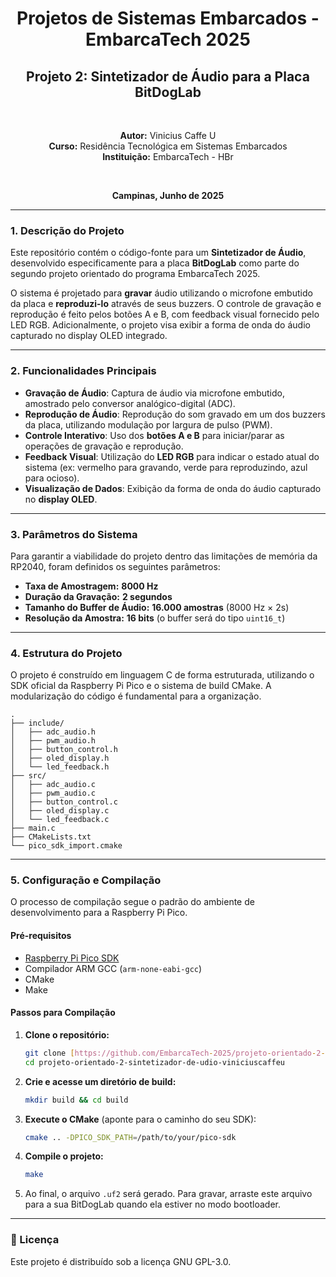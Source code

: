 <div align="center">

# Projetos de Sistemas Embarcados - EmbarcaTech 2025
## Projeto 2: Sintetizador de Áudio para a Placa BitDogLab

<br>

**Autor:** Vinicius Caffe U
<br>
**Curso:** Residência Tecnológica em Sistemas Embarcados
<br>
**Instituição:** EmbarcaTech - HBr

<br>

**Campinas, Junho de 2025**

</div>

---

### **1. Descrição do Projeto**

Este repositório contém o código-fonte para um **Sintetizador de Áudio**, desenvolvido especificamente para a placa **BitDogLab** como parte do segundo projeto orientado do programa EmbarcaTech 2025.

O sistema é projetado para **gravar** áudio utilizando o microfone embutido da placa e **reproduzi-lo** através de seus buzzers. O controle de gravação e reprodução é feito pelos botões A e B, com feedback visual fornecido pelo LED RGB. Adicionalmente, o projeto visa exibir a forma de onda do áudio capturado no display OLED integrado.

---

### **2. Funcionalidades Principais**

* **Gravação de Áudio**: Captura de áudio via microfone embutido, amostrado pelo conversor analógico-digital (ADC).
* **Reprodução de Áudio**: Reprodução do som gravado em um dos buzzers da placa, utilizando modulação por largura de pulso (PWM).
* **Controle Interativo**: Uso dos **botões A e B** para iniciar/parar as operações de gravação e reprodução.
* **Feedback Visual**: Utilização do **LED RGB** para indicar o estado atual do sistema (ex: vermelho para gravando, verde para reproduzindo, azul para ocioso).
* **Visualização de Dados**: Exibição da forma de onda do áudio capturado no **display OLED**.

---

### **3. Parâmetros do Sistema**

Para garantir a viabilidade do projeto dentro das limitações de memória da RP2040, foram definidos os seguintes parâmetros:

* **Taxa de Amostragem:** **8000 Hz**
* **Duração da Gravação:** **2 segundos**
* **Tamanho do Buffer de Áudio:** **16.000 amostras** (8000 Hz × 2s)
* **Resolução da Amostra:** **16 bits** (o buffer será do tipo `uint16_t`)

---

### **4. Estrutura do Projeto**

O projeto é construído em linguagem C de forma estruturada, utilizando o SDK oficial da Raspberry Pi Pico e o sistema de build CMake. A modularização do código é fundamental para a organização.

```
.
├── include/
│   ├── adc_audio.h
│   ├── pwm_audio.h
│   ├── button_control.h
│   ├── oled_display.h
│   └── led_feedback.h
├── src/
│   ├── adc_audio.c
│   ├── pwm_audio.c
│   ├── button_control.c
│   ├── oled_display.c
│   └── led_feedback.c
├── main.c
├── CMakeLists.txt
└── pico_sdk_import.cmake
```

---

### **5. Configuração e Compilação**

O processo de compilação segue o padrão do ambiente de desenvolvimento para a Raspberry Pi Pico.

#### **Pré-requisitos**

* [Raspberry Pi Pico SDK](https://github.com/raspberrypi/pico-sdk)
* Compilador ARM GCC (`arm-none-eabi-gcc`)
* CMake
* Make

#### **Passos para Compilação**

1.  **Clone o repositório:**
    ```bash
    git clone [https://github.com/EmbarcaTech-2025/projeto-orientado-2-sintetizador-de-udio-viniciuscaffeu.git](https://github.com/EmbarcaTech-2025/projeto-orientado-2-sintetizador-de-udio-viniciuscaffeu.git)
    cd projeto-orientado-2-sintetizador-de-udio-viniciuscaffeu
    ```

2.  **Crie e acesse um diretório de build:**
    ```bash
    mkdir build && cd build
    ```

3.  **Execute o CMake** (aponte para o caminho do seu SDK):
    ```bash
    cmake .. -DPICO_SDK_PATH=/path/to/your/pico-sdk
    ```

4.  **Compile o projeto:**
    ```bash
    make
    ```

5.  Ao final, o arquivo `.uf2` será gerado. Para gravar, arraste este arquivo para a sua BitDogLab quando ela estiver no modo bootloader.

---

### **📜 Licença**

Este projeto é distribuído sob a licença GNU GPL-3.0.
